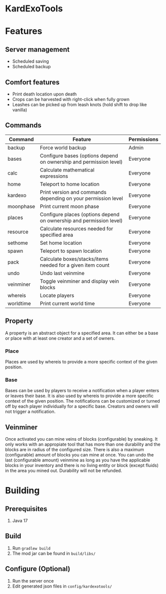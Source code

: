 # KardExoTools #

# Features #

## Server management ##

* Scheduled saving
* Scheduled backup

## Comfort features ##

* Print death location upon death
* Crops can be harvested with right-click when fully grown
* Leashes can be picked up from leash knots (hold shift to drop like vanilla)

## Commands ##

Command     | Feature                                                             | Permissions
----------- | ------------------------------------------------------------------- | -----------
backup      | Force world backup                                                  | Admin
bases       | Configure bases (options depend on ownership and permission level)  | Everyone
calc        | Calculate mathematical expressions                                  | Everyone
home        | Teleport to home location                                           | Everyone
kardexo     | Print version and commands depending on your permission level       | Everyone
moonphase   | Print current moon phase                                            | Everyone
places      | Configure places (options depend on ownership and permission level) | Everyone
resource    | Calculate resources needed for specified area                       | Everyone
sethome     | Set home location                                                   | Everyone
spawn       | Teleport to spawn location                                          | Everyone
pack        | Calculate boxes/stacks/items needed for a given item count          | Everyone
undo        | Undo last veinmine                                                  | Everyone
veinminer   | Toggle veinminer and display vein blocks                            | Everyone
whereis     | Locate players                                                      | Everyone
worldtime   | Print current world time                                            | Everyone

## Property ##

A property is an abstract object for a specified area. It can either be a base or place with at least one creator and a set of owners.

### Place ###

Places are used by whereis to provide a more specific context of the given position. 

### Base ###

Bases can be used by players to receive a notification when a player enters or leaves their base. It is also used by whereis to provide a more specific context of the given position. The notifications can be customized or turned off by each player individually for a specific base. Creators and owners will not trigger a notification.

## Veinminer ##

Once activated you can mine veins of blocks (configurable) by sneaking. It only works with an appropiate tool that has more than one durability and the blocks are in radius of the configured size. There is also a maximum (configurable) amount of blocks you can mine at once. You can undo the last (configurable amount) veinmine as long as you have the applicable blocks in your inventory and there is no living entity or block (except fluids) in the area you mined out. Durability will not be refunded.

# Building #

## Prerequisites ##

1. Java 17

## Build ##

1. Run `gradlew build`
2. The mod jar can be found in `build/libs/`

## Configure (Optional) ##

1. Run the server once
2. Edit generated json files in `config/kardexotools/`

